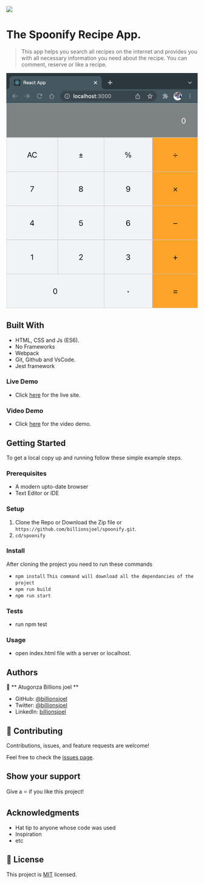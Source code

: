 ![](https://img.shields.io/badge/Microverse-blueviolet)

# The Spoonify Recipe App.

> This app helps you search all recipes on the internet and provides you with all necessary information you need about the recipe. You can comment, reserve or like a recipe.

![screenshot](./app-screenshot.png)

## Built With

- HTML, CSS and Js (ES6).
- No Frameworks
- Webpack
- Git, Github and VsCode.
- Jest framework

### Live Demo

- Click [here](https://billionsjoel.github.io/spoonify/) for the live site.

### Video Demo

- Click [here](https://drive.google.com/file/d/1wZM0TTMX-FRgwLxTkfpAQY_wYMVqOgkR/view?usp=sharing) for the video demo.

## Getting Started

To get a local copy up and running follow these simple example steps.

### Prerequisites

- A modern upto-date browser
- Text Editor or IDE

### Setup

1.  Clone the Repo or Download the Zip file or `https://github.com/billionsjoel/spoonify.git`.
2.  `cd/spoonify`

### Install

After cloning the project you need to run these commands

- `npm install` `This command will download all the dependancies of the project`
- `npm run build`
- `npm run start`

### Tests

- run npm test

### Usage

- open index.html file with a server or localhost.

## Authors

👤 ** Atugonza Billions joel **

- GitHub: [@billionsjoel](https://github.com/billionsjoel)
- Twitter: [@billionsjoel](https://twitter.com/BillionsJoel)
- LinkedIn: [billionsjoel](https://www.linkedin.com/in/billionsjoel/)

## 🤝 Contributing

Contributions, issues, and feature requests are welcome!

Feel free to check the [issues page](../../issues/).

## Show your support

Give a ⭐️ if you like this project!

## Acknowledgments

- Hat tip to anyone whose code was used
- Inspiration
- etc

## 📝 License

This project is [MIT](./MIT.md) licensed.
